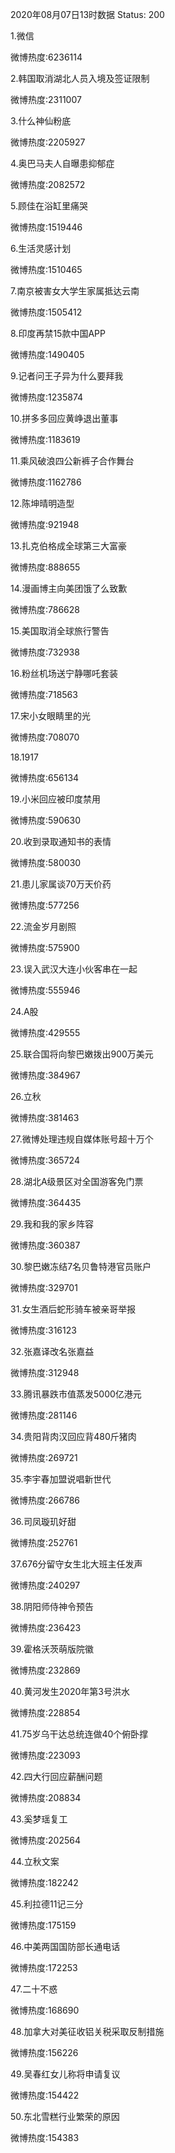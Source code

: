 2020年08月07日13时数据
Status: 200

1.微信

微博热度:6236114

2.韩国取消湖北人员入境及签证限制

微博热度:2311007

3.什么神仙粉底

微博热度:2205927

4.奥巴马夫人自曝患抑郁症

微博热度:2082572

5.顾佳在浴缸里痛哭

微博热度:1519446

6.生活灵感计划

微博热度:1510465

7.南京被害女大学生家属抵达云南

微博热度:1505412

8.印度再禁15款中国APP

微博热度:1490405

9.记者问王子异为什么要拜我

微博热度:1235874

10.拼多多回应黄峥退出董事

微博热度:1183619

11.乘风破浪四公新裤子合作舞台

微博热度:1162786

12.陈坤晴明造型

微博热度:921948

13.扎克伯格成全球第三大富豪

微博热度:888655

14.漫画博主向美团饿了么致歉

微博热度:786628

15.美国取消全球旅行警告

微博热度:732938

16.粉丝机场送宁静哪吒套装

微博热度:718563

17.宋小女眼睛里的光

微博热度:708070

18.1917

微博热度:656134

19.小米回应被印度禁用

微博热度:590630

20.收到录取通知书的表情

微博热度:580030

21.患儿家属谈70万天价药

微博热度:577256

22.流金岁月剧照

微博热度:575900

23.误入武汉大连小伙客串在一起

微博热度:555946

24.A股

微博热度:429555

25.联合国将向黎巴嫩拨出900万美元

微博热度:384967

26.立秋

微博热度:381463

27.微博处理违规自媒体账号超十万个

微博热度:365724

28.湖北A级景区对全国游客免门票

微博热度:364435

29.我和我的家乡阵容

微博热度:360387

30.黎巴嫩冻结7名贝鲁特港官员账户

微博热度:329701

31.女生酒后蛇形骑车被亲哥举报

微博热度:316123

32.张嘉译改名张嘉益

微博热度:312948

33.腾讯暴跌市值蒸发5000亿港元

微博热度:281146

34.贵阳背肉汉回应背480斤猪肉

微博热度:269721

35.李宇春加盟说唱新世代

微博热度:266786

36.司凤璇玑好甜

微博热度:252761

37.676分留守女生北大班主任发声

微博热度:240297

38.阴阳师侍神令预告

微博热度:236423

39.霍格沃茨萌版院徽

微博热度:232869

40.黄河发生2020年第3号洪水

微博热度:228854

41.75岁乌干达总统连做40个俯卧撑

微博热度:223093

42.四大行回应薪酬问题

微博热度:208834

43.奚梦瑶复工

微博热度:202564

44.立秋文案

微博热度:182242

45.利拉德11记三分

微博热度:175159

46.中美两国国防部长通电话

微博热度:172253

47.二十不惑

微博热度:168690

48.加拿大对美征收铝关税采取反制措施

微博热度:156226

49.吴春红女儿称将申请复议

微博热度:154422

50.东北雪糕行业繁荣的原因

微博热度:154383

